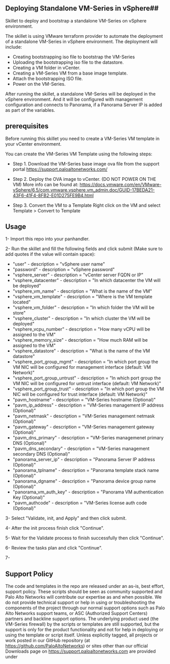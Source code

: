 ## Deploying Standalone VM-Series in vSphere##
Skillet to deploy and bootstrap a standalone VM-Series on vSphere environment. 

The skillet is using VMware terraform provider to automate the deployment of a standalone VM-Series in vSphere environment.
The deployment will include:
- Creating bootstrapping iso file to bootstrap the VM-Series
- Uploading the bootstrapping iso file to the datastore.
- Creating a VM folder in vCenter.
- Creating a VM-Series VM from a base image template.
- Attach the bootstrapping ISO file.
- Power on the VM-Series.

After running the skillet, a standalone VM-Series will be deployed in the vSphere environment. And it will be configured with management configuration and connects to Panorama, if a Panorama Server IP is added as part of the variables.

## prerequisites ##
Before running this skillet you need to create a VM-Series VM template in your vCenter environment.

You can create the VM-Series VM Template using the following steps:

* Step 1.	Download the VM-Series base image ova file from the support portal
https://support.paloaltonetworks.com/

* Step 2.	Deploy the OVA image to vCenter. (DO NOT POWER ON THE VM)
More info can be found at:
https://docs.vmware.com/en/VMware-vSphere/6.5/com.vmware.vsphere.vm_admin.doc/GUID-17BEDA21-43F6-41F4-8FB2-E01D275FE9B4.html

* Step 3.	Convert the VM to a Template
Right click on the VM and select Template > Convert to Template

## Usage ##

1- Import this repo into your panhandler.

2- Run the skillet and fill the following fields and click submit (Make sure to add quotes if the value will contain space):
* "user"  - description = "vSphere user name"
* "password"  - description = "vSphere password"
* "vsphere_server"  - description = "vCenter server FQDN or IP"
* "vsphere_datacenter"  - description = "In which datacenter the VM will be deployed"
* "vsphere_vm_name"  - description = "What is the name of the VM"
* "vsphere_vm_template"  - description = "Where is the VM template located"
* "vsphere_vm_folder"  - description = "In which folder the VM will be store"
* "vsphere_cluster"  - description = "In which cluster the VM will be deployed"
* "vsphere_vcpu_number"  - description = "How many vCPU will be assigned to the VM"
* "vsphere_memory_size"  - description = "How much RAM will be assigned to the VM"
* "vsphere_datastore"  - description = "What is the name of the VM datastore"
* "vsphere_port_group_mgmt"  - description = "In which port group the VM NIC will be configured for management interface (default: VM Network)"
* "vsphere_port_group_untrust"  - description = "In which port group the VM NIC will be configured for untrust interface (default: VM Network)"
* "vsphere_port_group_trust"  - description = "In which port group the VM NIC will be configured for trust interface (default: VM Network)"
* "pavm_hostname"  - description = "VM-Series hostname (Optional)"
* "pavm_ip_address"  - description = "VM-Series management IP address (Optional)"
* "pavm_netmask"  - description = "VM-Series management netmask (Optional)"
* "pavm_gateway"  - description = "VM-Series management gateway (Optional)"
* "pavm_dns_primary"  - description = "VM-Series managemenet primary DNS (Optional)"
* "pavm_dns_secondary"  - description = "VM-Series management secondary DNS (Optional)"
* "panorama_server_ip"  - description = "Panorama Server IP address (Optional)"
* "panorama_tplname"  - description = "Panorama template stack name (Optional)"
* "panorama_dgname"  - description = "Panorama device group name (Optional)"
* "panorama_vm_auth_key"  - description = "Panorama VM authentication Key (Optional)"
* "pavm_authcode"  - description = "VM-Series license auth code (Optional)" 

3- Select "Validate, init, and Apply" and then click submit.

4- After the init process finish click "Continue".

5- Wait for the Validate process to finish successfully then click "Continue".

6- Review the tasks plan and click "Continue".

7- 

## Support Policy

The code and templates in the repo are released under an as-is, best effort,
support policy. These scripts should be seen as community supported and
Palo Alto Networks will contribute our expertise as and when possible.
We do not provide technical support or help in using or troubleshooting the
components of the project through our normal support options such as
Palo Alto Networks support teams, or ASC (Authorized Support Centers)
partners and backline support options. The underlying product used
(the VM-Series firewall) by the scripts or templates are still supported,
but the support is only for the product functionality and not for help in
deploying or using the template or script itself. Unless explicitly tagged,
all projects or work posted in our GitHub repository
(at https://github.com/PaloAltoNetworks) or sites other than our official
Downloads page on https://support.paloaltonetworks.com are provided under